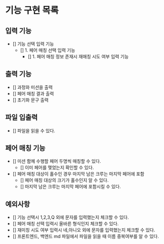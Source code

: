 # 기능 구현 목록
## 입력 기능
- [] 기능 선택 입력 기능
  - [] 1. 페어 매칭 선택 입력 기능
    - [] 1. 페어 매칭 정보 존재시 재매칭 시도 여부 입력 기능

## 출력 기능 
- [] 과정와 미션을 출력
- [] 페어 매칭 결과 출력
- [] 초기화 문구 출력 

## 파일 입출력
- [] 파일을 읽을 수 있다.

## 페어 매칭 기능
- [] 미션 함께 수행할 페어 두명씩 매칭할 수 있다.
  - [] 이미 페어를 맺었는지 확인할 수 있다.
- [] 페어 매칭 대상이 홀수인 경우 마지막 남은 크루는 마지막 페어에 포함
  - [] 페어 매칭 대상의 크기가 홀수인지 알 수 있다.
  - [] 마지막 남은 크루는 마지막 페어에 포함시킬 수 있다.

## 예외사항
- [] 기능 선택시 1,2,3,Q 외에 문자를 입력했는지 체크할 수 있다.
- [] 페어 매칭 선택 입력시 올바른 형식인지 체크할 수 있다.
- [] 재미칭 시도 여부 입력시 네,아니오 외에 문자를 입력했는지 체크할 수 있다.
- [] 프론트엔드, 백엔드 md 파일에서 파일을 읽을 때 이름 중복여부를 알 수 있다.
